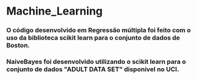 # Machine_Learning
### O código desenvolvido em Regressão múltipla foi feito com o uso da biblioteca scikit learn para o conjunto de dados de Boston.
### NaiveBayes foi desenvolvido utilizando o scikit learn para o conjunto de dados "ADULT DATA SET" disponível no UCI.
